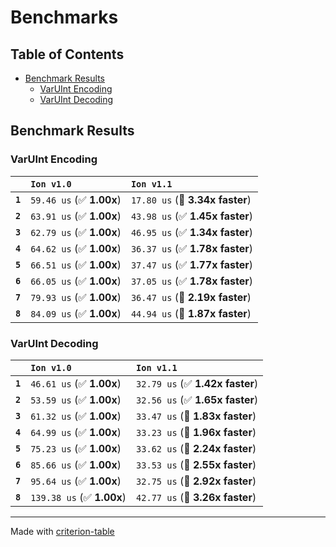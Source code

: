 # Benchmarks

## Table of Contents

- [Benchmark Results](#benchmark-results)
    - [VarUInt Encoding](#varuint-encoding)
    - [VarUInt Decoding](#varuint-decoding)

## Benchmark Results

### VarUInt Encoding

|         | `Ion v1.0`               | `Ion v1.1`                       |
|:--------|:-------------------------|:-------------------------------- |
| **`1`** | `59.46 us` (✅ **1.00x**) | `17.80 us` (🚀 **3.34x faster**)  |
| **`2`** | `63.91 us` (✅ **1.00x**) | `43.98 us` (✅ **1.45x faster**)  |
| **`3`** | `62.79 us` (✅ **1.00x**) | `46.95 us` (✅ **1.34x faster**)  |
| **`4`** | `64.62 us` (✅ **1.00x**) | `36.37 us` (✅ **1.78x faster**)  |
| **`5`** | `66.51 us` (✅ **1.00x**) | `37.47 us` (✅ **1.77x faster**)  |
| **`6`** | `66.05 us` (✅ **1.00x**) | `37.05 us` (✅ **1.78x faster**)  |
| **`7`** | `79.93 us` (✅ **1.00x**) | `36.47 us` (🚀 **2.19x faster**)  |
| **`8`** | `84.09 us` (✅ **1.00x**) | `44.94 us` (🚀 **1.87x faster**)  |

### VarUInt Decoding

|         | `Ion v1.0`                | `Ion v1.1`                       |
|:--------|:--------------------------|:-------------------------------- |
| **`1`** | `46.61 us` (✅ **1.00x**)  | `32.79 us` (✅ **1.42x faster**)  |
| **`2`** | `53.59 us` (✅ **1.00x**)  | `32.56 us` (✅ **1.65x faster**)  |
| **`3`** | `61.32 us` (✅ **1.00x**)  | `33.47 us` (🚀 **1.83x faster**)  |
| **`4`** | `64.99 us` (✅ **1.00x**)  | `33.23 us` (🚀 **1.96x faster**)  |
| **`5`** | `75.23 us` (✅ **1.00x**)  | `33.62 us` (🚀 **2.24x faster**)  |
| **`6`** | `85.66 us` (✅ **1.00x**)  | `33.53 us` (🚀 **2.55x faster**)  |
| **`7`** | `95.64 us` (✅ **1.00x**)  | `32.75 us` (🚀 **2.92x faster**)  |
| **`8`** | `139.38 us` (✅ **1.00x**) | `42.77 us` (🚀 **3.26x faster**)  |

---
Made with [criterion-table](https://github.com/nu11ptr/criterion-table)

